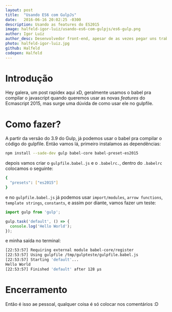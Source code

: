 ```yaml
---
layout: post                                                
title:  "Usando ES6 com GulpJs"                                           
date:   2016-06-16 20:02:25 -0300                           
description: Usando as features do ES2015
image: halfeld-igor-luiz/usando-es6-com-gulpjs/es6-gulp.png
author: Igor Luíz
author_desc: Desenvolvedor front-end, apesar de as vezes pegar uns trabalhos de back, curte muito javascript e compartilhar os paranauês que sabe. Um dos criadores desse blog lindão =).
photo: halfeld-igor-luiz.jpg
github: Halfeld
codepen: Halfeld
---
```



Introdução
==========

Hey galera, um post rapidex aqui xD, geralmente usamos o babel pra compilar o javascript quando queremos usar as novas _features_ do Ecmascript 2015, mas surge uma dúvida de como usar ele no gulpfile.


Como fazer?
==========

A partir da versão do 3.9 do Gulp, já podemos usar o babel pra compilar o código do gulpfile. Então vamos lá, primeiro instalamos as dependências:

```sh
npm install --sade-dev gulp babel-core babel-preset-es2015
```
depois vamos criar o `gulpfile.babel.js` e o `.babelrc.`, dentro do `.babelrc` colocamos o seguinte:

```sh
{
  "presets": ["es2015"]
}
```

e no `gulpfile.babel.js` já podemos usar  `import/modules`, `arrow functions`, `template strings`, `constants`, e assim por diante, vamos fazer um teste:

```js
import gulp from 'gulp';

gulp.task('default', () => {
  console.log('Hello World');
});
```

e minha saída no terminal:

```sh
[22:53:57] Requiring external module babel-core/register
[22:53:57] Using gulpfile /tmp/gulpteste/gulpfile.babel.js
[22:53:57] Starting 'default'...
Hello World
[22:53:57] Finished 'default' after 128 μs
```

Encerramento
============

Então é isso ae pessoal, qualquer coisa é só colocar nos comentários :D
